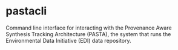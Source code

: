 # pastacli

Command line interface for interacting with the Provenance Aware Synthesis
Tracking Architecture (PASTA), the system that runs the Environmental Data
Initiative (EDI) data repository.
